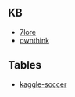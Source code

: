 ## KB
- [7lore](http://www.openkg.cn/dataset/7lore)
- [ownthink](http://www.openkg.cn/dataset/ownthink-v2)

## Tables
- [kaggle-soccer](https://www.kaggle.com/hugomathien/soccer)